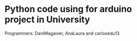 # Python code using for arduino project in University

Programmers: DaniMagaiver, AnaLaura and carlosedu13